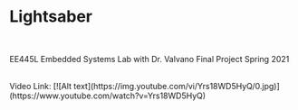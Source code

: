 # Lightsaber

<br />

EE445L Embedded Systems Lab with Dr. Valvano
Final Project
Spring 2021

<br />
Video Link:
[![Alt text](https://img.youtube.com/vi/Yrs18WD5HyQ/0.jpg)](https://www.youtube.com/watch?v=Yrs18WD5HyQ)
